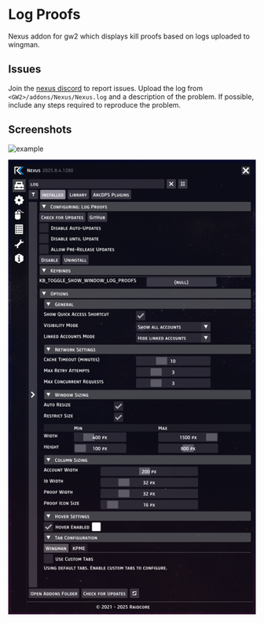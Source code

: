 # Log Proofs
Nexus addon for gw2 which displays kill proofs based on logs uploaded to wingman.

## Issues

Join the [nexus discord](https://discord.gg/Mvk7W7gjE4) to report issues. Upload the log from `<GW2>/addons/Nexus/Nexus.log` and a description of the problem. If possible, include any steps required to reproduce the problem.

## Screenshots
![example](https://github.com/SubiqT/GW2LogProofs/blob/master/example.png?raw=true)

![example_settings](https://github.com/SubiqT/GW2LogProofs/blob/master/example_settings.png?raw=true)